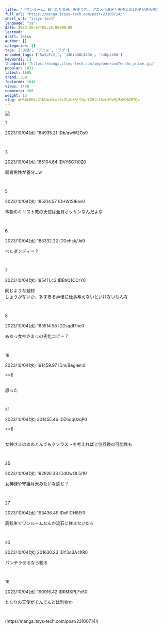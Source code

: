 ```yaml
---
title: "『ワンルーム、日当たり普通、天使つき。』アニメ化決定！天使と高1男子が送る癒され同居ラブコメ"
full_url: "https://manga.itsys-tech.com/post/23100714/"
short_url: "itsys-tech"
language: "ja"
date: 2023-10-07T09:29:00+09:00
lastmod: 
draft: false
author: []
categories: []
tags: ['天使', 'アニメ', 'ラブ']
encoded_tags: ['5aSp5L2_', '44Ki44OL44Oh', '44Op44OW']
keywords: []
thumbnail: "https://manga.itsys-tech.com/img/oneroomTenshi_anime.jpg"
popular: 1031
latest: 1695
trend: 308
featured: 1646
views: 1458
comments: 200
weight: 15
slug: aHR0cHMvL21hbmdhLml0c3lzLXRlY2guY29tL3Bvc3QvMjMxMDA3MTQv
---
```


![](https://manga.itsys-tech.com/img/oneroomTenshi_anime.jpg)

<div><p class='t_h'>1 <p>2023/10/04(水) 184935.21 IDb/qwW2Os9</p></p><br><p class='t_h'>3 <p>2023/10/04(水) 185104.64 IDVY6G7t0Z0</p></p><p class='t_b'>弱者男性が養分…w</p><br><p class='t_h'>5 <p>2023/10/04(水) 185214.57 IDHWtSI6ev0</p></p><p class='t_b'>本物のキリスト教の天使は全員オッサンなんだよな</p><br><p class='t_h'>6 <p>2023/10/04(水) 185332.22 IDDehsk/Jd0</p></p><p class='t_b'>ベルダンディー？</p><br><p class='t_h'>7 <p>2023/10/04(水) 185411.43 IDBhQ1OCrY0</p></p><p class='t_b'>同じような題材<br>しょうがないか、多すぎる声優に仕事与えないといけないもんな</p><br><p class='t_h'>8 <p>2023/10/04(水) 185514.58 IDDsqdI7hc0</p></p><p class='t_b'>ああっ女神さまっの劣化コピー？</p><br><p class='t_h t_i'>18 <p>2023/10/04(水) 191459.97 IDm/Begiem0</p></p><p class='t_b t_i'><p class='anchor'>>>8</p><br>思った</p><br><p class='t_h t_i'>41 <p>2023/10/04(水) 201455.46 IDZ6qq0zqP0</p></p><p class='t_b t_i'><p class='anchor'>>>8</p><br>女神さまのあのとんでもクソラストを考えれば上位互換の可能性も</p><br><p class='t_h'>25 <p>2023/10/04(水) 192926.33 IDdOwOL5/10</p></p><p class='t_b'>女神様や守護月天みたいな感じ？</p><br><p class='t_h'>27 <p>2023/10/04(水) 193436.49 IDxFlCH8Ef0</p></p><p class='t_b'>高校生でワンルームなんか流石に住まないだろ</p><br><p class='t_h'>43 <p>2023/10/04(水) 201630.23 IDY3o3A4hR0</p></p><p class='t_b'>パンチラあるなら観る</p><br><p class='t_h'>16 <p>2023/10/04(水) 190916.42 IDRMXPLFx50</p></p><p class='t_b'>となりの天使がでんでんとは別物か</p><br></div>

(https//manga.itsys-tech.com/post/23100714/)

